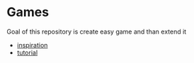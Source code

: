 # Games

Goal of this repository is create easy game and than extend it

* [inspiration](https://github.com/showcases/web-games) 
* [tutorial](https://developer.mozilla.org/en-US/docs/Games/Tutorials/2D_Breakout_game_pure_JavaScript)